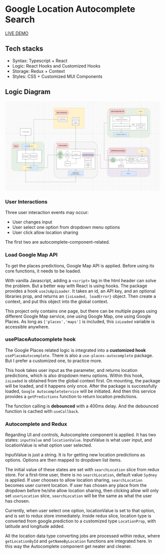 # Google Location Autocomplete Search
[LIVE DEMO](https://dianaleo.github.io/googleLocationSearch/)


## Tech stacks
- Syntax: Typescript + React
- Logic: React Hooks and Customized Hooks
- Storage: Redux + Context
- Styles: CSS + Customized MUI Components


## Logic Diagram

![logic diagram](./build/logicDiagram.jpg)

### User Interactions

Three user interaction events may occur:
- User changes input
- User select one option from dropdown menu options
- User click allow location sharing

The first two are autocomplete-component-related.

### Load Google Map API

To get the places predictions, Google Map API is applied. 
Before using its core functions, it needs to be loaded.

With vanilla Javascript, adding a `<script>` tag in the html header can solve the problem.
But a better way with React is using hooks. The package provides a hook `useJsApiLoader`. 
It takes an id, an API key, and an optional libraries prop, and returns an `{isLoaded, loadError}` object.
Then create a context, and put this object into the global context.

This project only contains one page, but there can be multiple pages using different Google Map service, one using Google Map, one using Google Places.
As long as `['places','maps']` is included, this `isLoaded` variable is accessible anywhere.

### usePlaceAutocomplete hook

The Google Places related logic is integrated into a **customized hook** `usePlaceAutocomplete`.
There is also a `use-places-autocomplete` package. But I prefer a customized one, to practice more.

This hook takes user input as the parameter, and returns location predictions, which is also dropdown menu options.
Within this hook, `isLoaded` is obtained from the global context first. On mounting, the package will be loaded, and it happens only once.
After the package is successfully loaded, `Google AutocompleteService` will be initiated.
And then this service provides a `getPredictions` function to return locaiton predictions.

The function calling is **debounced** with a 400ms delay. And the debounced function is cached with `useCallback`.

### Autocomplete and Redux

Regarding UI and controls, Autocomplete component is applied.
It has two states: `inputValue` and `locationValue`.
InputValue is what user input, and locationValue is what option user selected.

InputValue is just a string. It is for getting new location predictions as options. Options are then mapped to dropdown list items.

The initial value of these states are set with `searchLocation` slice from redux store. For a first-time user, there is no `searchLocation`, default value `Sydney` is applied.
If user chooses to allow location sharing, `searchLocation` becomes user current location. If user has chosen any place from the dropdown before he/she allow location sharing, then clicking allow will only set `userLocation` slice, `searchLocation` will be the same as what the user has chosen. 

Currently, when user select one option, locationValue is set to that option, and is set to redux store immediately. Inside redux slice, location type is converted from google.prediction to a customized type `LocationProp`, with latitude and longitude added. 

All the location data type converting jobs are processed within redux, where `getLocationById` and `getNameByLocation` functions are integrated here. In this way the Autocomplete component get neater and cleaner. 
